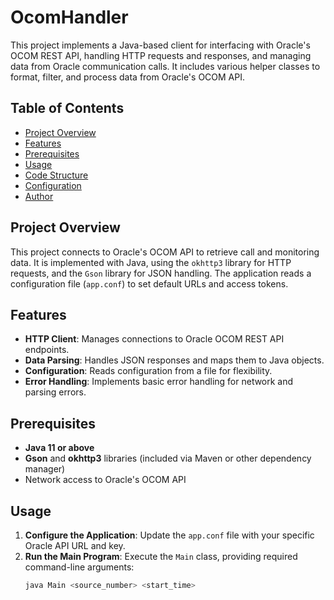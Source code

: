 # OcomHandler

This project implements a Java-based client for interfacing with Oracle's OCOM REST API, handling HTTP requests and responses, and managing data from Oracle communication calls. It includes various helper classes to format, filter, and process data from Oracle's OCOM API.

## Table of Contents

- [Project Overview](#project-overview)
- [Features](#features)
- [Prerequisites](#prerequisites)
- [Usage](#usage)
- [Code Structure](#code-structure)
- [Configuration](#configuration)
- [Author](#author)

## Project Overview

This project connects to Oracle's OCOM API to retrieve call and monitoring data. It is implemented with Java, using the `okhttp3` library for HTTP requests, and the `Gson` library for JSON handling. The application reads a configuration file (`app.conf`) to set default URLs and access tokens.

## Features

- **HTTP Client**: Manages connections to Oracle OCOM REST API endpoints.
- **Data Parsing**: Handles JSON responses and maps them to Java objects.
- **Configuration**: Reads configuration from a file for flexibility.
- **Error Handling**: Implements basic error handling for network and parsing errors.

## Prerequisites

- **Java 11 or above**
- **Gson** and **okhttp3** libraries (included via Maven or other dependency manager)
- Network access to Oracle's OCOM API

## Usage

1. **Configure the Application**: Update the `app.conf` file with your specific Oracle API URL and key.
2. **Run the Main Program**: Execute the `Main` class, providing required command-line arguments:
   ```bash
   java Main <source_number> <start_time>
